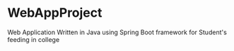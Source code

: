 # WebAppProject
Web Application Written in Java using Spring Boot framework for Student's feeding in college
